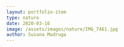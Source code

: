 ```yaml
---
layout: portfolio-item
type: nature
date: 2020-03-16
image: /assets/images/nature/IMG_7461.jpg
author: Susana Madruga
---
```


